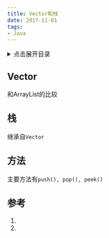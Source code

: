 ```yaml
---
title: Vector和栈
date: 2017-11-01
tags:
- Java
---
```

<details>
<summary>点击展开目录</summary>
<!-- TOC -->

- [Vector](#vector)
- [栈](#栈)
- [方法](#方法)
- [参考](#参考)

<!-- /TOC -->
</details>

## Vector

和ArrayList的比较

## 栈

继承自`Vector`

## 方法

主要方法有`push(), pop(), peek()`

## 参考

1. [](http://blog.csdn.net/a19881029/article/details/22579759)
2. [](https://www.cnblogs.com/CherishFX/p/4608880.html)

